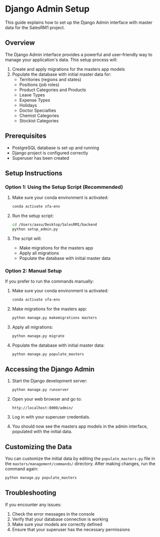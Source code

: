 # Django Admin Setup

This guide explains how to set up the Django Admin interface with master data for the SalesRM1 project.

## Overview

The Django Admin interface provides a powerful and user-friendly way to manage your application's data. This setup process will:

1. Create and apply migrations for the masters app models
2. Populate the database with initial master data for:
   - Territories (regions and states)
   - Positions (job roles)
   - Product Categories and Products
   - Leave Types
   - Expense Types
   - Holidays
   - Doctor Specialties
   - Chemist Categories
   - Stockist Categories

## Prerequisites

- PostgreSQL database is set up and running
- Django project is configured correctly
- Superuser has been created

## Setup Instructions

### Option 1: Using the Setup Script (Recommended)

1. Make sure your conda environment is activated:
   ```bash
   conda activate sfa-env
   ```

2. Run the setup script:
   ```bash
   cd /Users/aasu/Desktop/SalesRM1/backend
   python setup_admin.py
   ```

3. The script will:
   - Make migrations for the masters app
   - Apply all migrations
   - Populate the database with initial master data

### Option 2: Manual Setup

If you prefer to run the commands manually:

1. Make sure your conda environment is activated:
   ```bash
   conda activate sfa-env
   ```

2. Make migrations for the masters app:
   ```bash
   python manage.py makemigrations masters
   ```

3. Apply all migrations:
   ```bash
   python manage.py migrate
   ```

4. Populate the database with initial master data:
   ```bash
   python manage.py populate_masters
   ```

## Accessing the Django Admin

1. Start the Django development server:
   ```bash
   python manage.py runserver
   ```

2. Open your web browser and go to:
   ```
   http://localhost:8000/admin/
   ```

3. Log in with your superuser credentials.

4. You should now see the masters app models in the admin interface, populated with the initial data.

## Customizing the Data

You can customize the initial data by editing the `populate_masters.py` file in the `masters/management/commands/` directory. After making changes, run the command again:

```bash
python manage.py populate_masters
```

## Troubleshooting

If you encounter any issues:

1. Check the error messages in the console
2. Verify that your database connection is working
3. Make sure your models are correctly defined
4. Ensure that your superuser has the necessary permissions